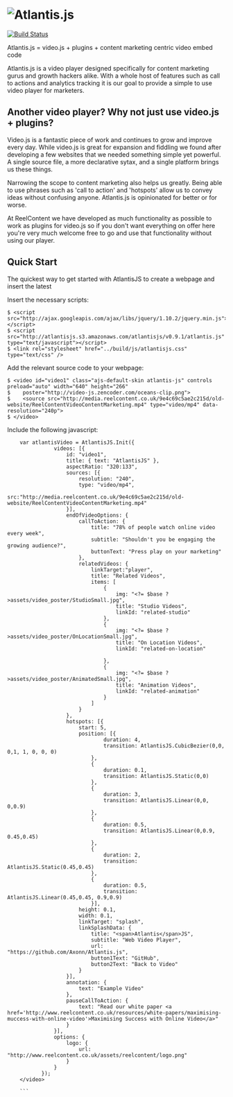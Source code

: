 ![Atlantis.js](http://atlantisjs.s3.amazonaws.com/test/atlantisjs/v0.9.1/atlantisLogo.png)
==========================================================================================

[![Build Status](https://travis-ci.org/Axonn/Atlantis.js.png?branch=master)](https://travis-ci.org/Axonn/Atlantis.js)

Atlantis.js = video.js + plugins + content marketing centric video embed code

Atlantis.js is a video player designed specifically for content marketing gurus and growth hackers alike. With a whole host of features such as call to actions and analytics tracking it is our goal to provide a simple to use video player for marketers.

Another video player? Why not just use video.js + plugins?
----------------------------------------------------------

Video.js is a fantastic piece of work and continues to grow and improve every day. While video.js is great for expansion and fiddling we found after developing a few websites that we needed something simple yet powerful. A single source file, a more declarative sytax, and a single platform brings us these things.

Narrowing the scope to content marketing also helps us greatly. Being able to use phrases such as 'call to action' and 'hotspots' allow us to convey ideas without confusing anyone. Atlantis.js is opinionated for better or for worse.

At ReelContent we have developed as much functionality as possible to work as plugins for video.js so if you don't want everything on offer here you're very much welcome free to go and use that functionality without using our player.

## Quick Start

 The quickest way to get started with AtlantisJS to create a webpage and insert the latest

 Insert the necessary scripts:

	$ <script src="http://ajax.googleapis.com/ajax/libs/jquery/1.10.2/jquery.min.js"></script>
    $ <script src="http://atlantisjs.s3.amazonaws.com/atlantisjs/v0.9.1/atlantis.js" type="text/javascript"></script>
    $ <link rel="stylesheet" href="../build/js/atlantisjs.css" type="text/css" />

 Add the relevant source code to your webpage:

    $ <video id="video1" class="ajs-default-skin atlantis-js" controls preload="auto" width="640" height="266"
    $    poster="http://video-js.zencoder.com/oceans-clip.png"> 	
    $    <source src="http://media.reelcontent.co.uk/9e4c69c5ae2c215d/old-website/ReelContentVideoContentMarketing.mp4" type="video/mp4" data-resolution="240p">
    $ </video>
	
 Include the following javascript:

 ```
     var atlantisVideo = AtlantisJS.Init({
				videos: [{
					id: "video1",
					title: { text: "AtlantisJS" },
					aspectRatio: "320:133",
					sources: [{
						resolution: "240", 
						type: "video/mp4", 
						src:"http://media.reelcontent.co.uk/9e4c69c5ae2c215d/old-website/ReelContentVideoContentMarketing.mp4"
					}],
					endOfVideoOptions: {
						callToAction: {
							title: "78% of people watch online video every week",
							subtitle: "Shouldn't you be engaging the growing audience?",
							buttonText: "Press play on your marketing"
						},
						relatedVideos: {
							linkTarget:"player",
							title: "Related Videos",
							items: [
								{	
									img: "<?= $base ?>assets/video_poster/StudioSmall.jpg", 
									title: "Studio Videos",
									linkId: "related-studio"
								},
								{	
									img: "<?= $base ?>assets/video_poster/OnLocationSmall.jpg", 
									title: "On Location Videos",
									linkId: "related-on-location"
									
								},
								{	
									img: "<?= $base ?>assets/video_poster/AnimatedSmall.jpg", 
									title: "Animation Videos",
									linkId: "related-animation"
								}
							]
						}
					},
					hotspots: [{
						start: 5,
						position: [{
								duration: 4,
								transition: AtlantisJS.CubicBezier(0,0, 0,1, 1, 0, 0, 0)
							},
							{
								duration: 0.1,
								transition: AtlantisJS.Static(0,0)
							},
							{
								duration: 3,
								transition: AtlantisJS.Linear(0,0, 0,0.9)
							},
							{
								duration: 0.5,
								transition: AtlantisJS.Linear(0,0.9, 0.45,0.45)
							},
							{
								duration: 2,
								transition: AtlantisJS.Static(0.45,0.45)
							},
							{
								duration: 0.5,
								transition: AtlantisJS.Linear(0.45,0.45, 0.9,0.9)
							}],
						height: 0.1,
						width: 0.1,
						linkTarget: "splash",
						linkSplashData: {
							title: "<span>Atlantis</span>JS",
							subtitle: "Web Video Player",
							url: "https://github.com/Axonn/Atlantis.js",
							button1Text: "GitHub",
							button2Text: "Back to Video"
						}
					}],
					annotation: {
						text: "Example Video"
					},
					pauseCallToAction: {
						text: "Read our white paper <a href='http://www.reelcontent.co.uk/resources/white-papers/maximising-muccess-with-online-video'>Maximising Success with Online Video</a>"
					}
				}],
				options: {
					logo: {
						url: "http://www.reelcontent.co.uk/assets/reelcontent/logo.png"
					}
				}
			});
     </video>
	 
	 ```